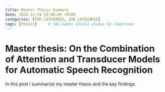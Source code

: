 ```yaml
---
title: Master Thesis Summary
date: 2024-12-19 20:00:00 +0100
categories: [TOP_CATEGORIE, SUB_CATEGORIE]
tags: [thesis]     # TAG names should always be lowercase
---
```


# Master thesis: On the Combination of Attention and Transducer Models for Automatic Speech Recognition

In this post I summarize my master thesis and the key findings.
